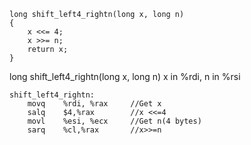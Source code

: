 ```
long shift_left4_rightn(long x, long n)
{
    x <<= 4;
    x >>= n;
    return x;
}
```

long shift_left4_rightn(long x, long n)
x in %rdi, n in %rsi
```
shift_left4_rightn:
    movq    %rdi, %rax     //Get x
    salq    $4,%rax        //x <<=4
    movl    %esi, %ecx     //Get n(4 bytes)
    sarq    %cl,%rax       //x>>=n
```
